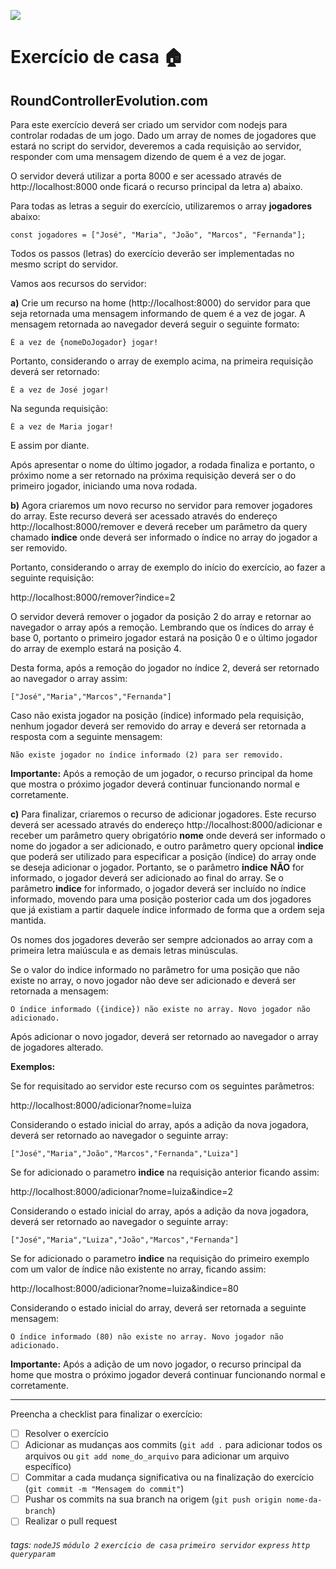 ![](https://i.imgur.com/xG74tOh.png)

# Exercício de casa 🏠

## RoundControllerEvolution.com

Para este exercício deverá ser criado um servidor com nodejs para controlar rodadas de um jogo. Dado um array de nomes de jogadores que estará no script do servidor, deveremos a cada requisição ao servidor, responder com uma mensagem dizendo de quem é a vez de jogar.

O servidor deverá utilizar a porta 8000 e ser acessado através de http://localhost:8000 onde ficará o recurso principal da letra a) abaixo.

Para todas as letras a seguir do exercício, utilizaremos o array **jogadores** abaixo:

```javascript=
const jogadores = ["José", "Maria", "João", "Marcos", "Fernanda"];
```

Todos os passos (letras) do exercício deverão ser implementadas no mesmo script do servidor.

Vamos aos recursos do servidor:

**a)** Crie um recurso na home (http://localhost:8000) do servidor para que seja retornada uma mensagem informando de quem é a vez de jogar.
A mensagem retornada ao navegador deverá seguir o seguinte formato:
```
É a vez de {nomeDoJogador} jogar!
```
Portanto, considerando o array de exemplo acima, na primeira requisição deverá ser retornado:
```
É a vez de José jogar!
```
Na segunda requisição:
```
É a vez de Maria jogar!
```
E assim por diante.

Após apresentar o nome do último jogador, a rodada finaliza e portanto, o próximo nome a ser retornado na próxima requisição deverá ser o do primeiro jogador, iniciando uma nova rodada.

**b)** Agora criaremos um novo recurso no servidor para remover jogadores do array. Este recurso deverá ser acessado através do endereço http://localhost:8000/remover e deverá receber um parâmetro da query chamado **indice** onde deverá ser informado o índice no array do jogador a ser removido.

Portanto, considerando o array de exemplo do início do exercício, ao fazer a seguinte requisição:

http://localhost:8000/remover?indice=2

O servidor deverá remover o jogador da posição 2 do array e retornar ao navegador o array após a remoção. Lembrando que os índices do array é base 0, portanto o primeiro jogador estará na posição 0 e o último jogador do array de exemplo estará na posição 4.

Desta forma, após a remoção do jogador no índice 2, deverá ser retornado ao navegador o array assim:
```javascript=
["José","Maria","Marcos","Fernanda"]
```
Caso não exista jogador na posição (índice) informado pela requisição, nenhum jogador deverá ser removido do array e deverá ser retornada a resposta com a seguinte mensagem:
```
Não existe jogador no índice informado (2) para ser removido.
```

**Importante:** Após a remoção de um jogador, o recurso principal da home que mostra o próximo jogador deverá continuar funcionando normal e corretamente.

**c)** Para finalizar, criaremos o recurso de adicionar jogadores. Este recurso deverá ser acessado através do endereço http://localhost:8000/adicionar e receber um parâmetro query obrigatório **nome** onde deverá ser informado o nome do jogador a ser adicionado, e outro parâmetro query opcional **indice** que poderá ser utilizado para especificar a posição (índice) do array onde se deseja adicionar o jogador. Portanto, se o parâmetro **indice** **NÃO** for informado, o jogador deverá ser adicionado ao final do array. Se o parâmetro **indice** for informado, o jogador deverá ser incluído no índice informado, movendo para uma posição posterior cada um dos jogadores que já existiam a partir daquele índice informado de forma que a ordem seja mantida.

Os nomes dos jogadores deverão ser sempre adcionados ao array com a primeira letra maiúscula e as demais letras minúsculas.

Se o valor do indice informado no parâmetro for uma posição que não existe no array, o novo jogador não deve ser adicionado e deverá ser retornada a mensagem:
```
O índice informado ({indice}) não existe no array. Novo jogador não adicionado.
```

Após adicionar o novo jogador, deverá ser retornado ao navegador o array de jogadores alterado.

**Exemplos:**

Se for requisitado ao servidor este recurso com os seguintes parâmetros: 

http://localhost:8000/adicionar?nome=luiza

Considerando o estado inicial do array, após a adição da nova jogadora, deverá ser retornado ao navegador o seguinte array:
```
["José","Maria","João","Marcos","Fernanda","Luiza"]
```

Se for adicionado o parametro **indice** na requisição anterior ficando assim:

http://localhost:8000/adicionar?nome=luiza&indice=2

Considerando o estado inicial do array, após a adição da nova jogadora, deverá ser retornado ao navegador o seguinte array:
```
["José","Maria","Luiza","João","Marcos","Fernanda"]
```

Se for adicionado o parametro **indice** na requisição do primeiro exemplo com um valor de índice não existente no array, ficando assim:

http://localhost:8000/adicionar?nome=luiza&indice=80

Considerando o estado inicial do array, deverá ser retornada a seguinte mensagem:
```
O índice informado (80) não existe no array. Novo jogador não adicionado.
```

**Importante:** Após a adição de um novo jogador, o recurso principal da home que mostra o próximo jogador deverá continuar funcionando normal e corretamente.

---

Preencha a checklist para finalizar o exercício:

- [ ] Resolver o exercício
- [ ] Adicionar as mudanças aos commits (`git add .` para adicionar todos os arquivos ou `git add nome_do_arquivo` para adicionar um arquivo específico)
- [ ] Commitar a cada mudança significativa ou na finalização do exercício (`git commit -m "Mensagem do commit"`)
- [ ] Pushar os commits na sua branch na origem (`git push origin nome-da-branch`)
- [ ] Realizar o pull request

###### tags: `nodeJS` `módulo 2` `exercício de casa` `primeiro servidor` `express` `http` `queryparam`